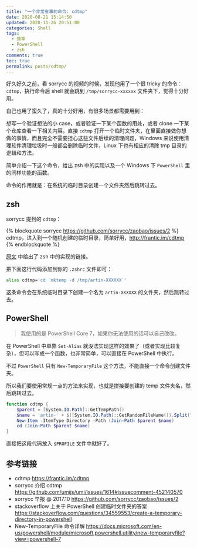 ```yaml
---
title: "一个非常省事的命令: cdtmp"
date: 2020-08-21 15:14:50
updated: 2020-11-26 20:51:00
categories: Shell
tags:
  - 效率
  - PowerShell
  - zsh
comments: true
toc: true
permalink: posts/cdtmp/
---
```


好久好久之前，看 sorrycc 的视频的时候，发现他用了一个很 tricky 的命令：`cdtmp`，执行命令后 shell 就会跳到 `/tmp/sorrycc-xxxxxx` 文件夹下，觉得十分好用。

自己也用了蛮久了，真的十分好用，有很多场景都需要用到：

想写一个验证想法的小 case，或者验证一下某个函数的用处，或者 clone 一下某个仓库查看一下相关内容。直接 `cdtmp` 打开一个临时文件夹，在里面直接做你想做的事情，而且完全不需要担心这些文件后续的清理问题，Windows 来说使用清理软件清理垃圾时一般都会删除临时文件，Linux 下也有相应的清除 tmp 目录的逻辑和方法。

简单介绍一下这个命令，给出 zsh 中的实现以及一个 Windows 下 `PowerShell` 里的同样功能的函数。

<!-- more -->

命令的作用就是：在系统的临时目录创建一个文件夹然后跳转过去。

## zsh

sorrycc 提到的 `cdtmp`：

{% blockquote sorrycc https://github.com/sorrycc/zaobao/issues/2 %}
cdtmp，进入到一个随机创建的临时目录，简单好用，http://frantic.im/cdtmp
{% endblockquote %}

[原文](http://frantic.im/cdtmp) 中给出了 zsh 中的实现的链接。

把下面这行代码添加到你的 `.zshrc` 文件即可：

```bash
alias cdtmp='cd `mktemp -d /tmp/artin-XXXXXX`'
```

这条命令会在系统临时目录下创建一个名为 `artin-XXXXXX` 的文件夹，然后跳转过去。

## PowerShell

> 我使用的是 PowerShell Core 7，如果你无法使用的话可以自己改改。

在 PowerShell 中单靠 `Set-Alias` 就没法实现这样的效果了（或者实现比较复杂），但可以写成一个函数，也非常简单，可以直接在 PowerShell 中执行。

不过 `PowerShell` 只有 `New-TemporaryFile` 这个方法，不能直接一个命令创建文件夹。

所以我们要使用常规一点的方法来实现，也就是拼接要创建的 temp 文件夹名，然后跳转过去。

```powershell
function cdtmp {
    $parent = [System.IO.Path]::GetTempPath()
    $name = 'artin-' + $([System.IO.Path]::GetRandomFileName()).Split(".")[0]
    New-Item -ItemType Directory -Path (Join-Path $parent $name)
    cd (Join-Path $parent $name)
}
```

直接把这段代码放入 `$PROFILE` 文件中就好了。

## 参考链接

- cdtmp
  <https://frantic.im/cdtmp>
- sorrycc 介绍 cdtmp
  <https://github.com/umijs/umi/issues/1614#issuecomment-452140570>
- sorrycc 早报 @ 2017.10
  <https://github.com/sorrycc/zaobao/issues/2>
- stackoverflow 上关于 PowerShell 创建临时文件夹的答案
  <https://stackoverflow.com/questions/34559553/create-a-temporary-directory-in-powershell>
- New-TemporaryFile 命令详解
  <https://docs.microsoft.com/en-us/powershell/module/microsoft.powershell.utility/new-temporaryfile?view=powershell-7>
